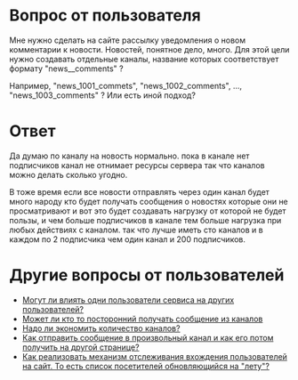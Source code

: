 
# Вопрос от пользователя

Мне нужно сделать на сайте рассылку уведомления о новом комментарии к новости. Новостей, понятное дело, много. Для этой цели нужно создавать отдельные каналы, название которых соответствует формату "news__comments" ?

 Например, "news_1001_commets", "news_1002_comments", ..., "news_1003_comments" ?
 Или есть иной подход?

# Ответ

Да думаю по каналу на новость нормально. пока в канале нет подписчиков канал не отнимает ресурсы сервера так что каналов можно делать сколько угодно. 

В тоже время если все новости отправлять через один канал будет много народу кто будет получать сообщения о новостях которые они не просматривают и вот это будет создавать нагрузку от которой не будет пользы, и чем больше подписчиков в канале тем больше нагрузка при любых действиях с каналом. так что лучше иметь сто каналов и в каждом по 2 подписчика чем один канал и 200 подписчиков.

# Другие вопросы от пользователей

  * [Могут ли влиять одни пользователи сервиса на других пользователей?](/docs/comet/faq/isolation-of-users.md)  
  * [Может ли кто то посторонний получать сообщение из каналов](/docs/RU/FIQ/%D0%92%D0%BE%D0%BF%D1%80%D0%BE%D1%81%20%D0%BE%D1%82%20%D0%BF%D0%BE%D0%BB%D1%8C%D0%B7%D0%BE%D0%B2%D0%B0%D1%82%D0%B5%D0%BB%D1%8F.md)
  * [Надо ли экономить количество каналов?](/docs/RU/FIQ/%D0%92%D0%BE%D0%BF%D1%80%D0%BE%D1%81%20%D0%BE%D1%82%20%D0%BF%D0%BE%D0%BB%D1%8C%D0%B7%D0%BE%D0%B2%D0%B0%D1%82%D0%B5%D0%BB%D1%8F.md)
  * [Как отправить сообщение в произвольный канал и как его потом получить на другой странице?](/docs/RU/%D0%9F%D1%80%D0%B8%D0%BC%D0%B5%D1%80%D1%8B/%D0%98%D0%B7%20CometQL.md)
  * [Как реализовать механизм отслеживания вхождения пользователей на сайт. То есть список посетителей обновляющийся на "лету"?](/docs/RU/%D0%9F%D1%80%D0%B8%D0%BC%D0%B5%D1%80%D1%8B/%D0%9A%D0%B0%D0%BA%20%D1%80%D0%B5%D0%B0%D0%BB%D0%B8%D0%B7%D0%BE%D0%B2%D0%B0%D1%82%D1%8C%20%20%D1%81%D0%BF%D0%B8%D1%81%D0%BE%D0%BA%20%D0%BF%D0%BE%D1%81%D0%B5%D1%82%D0%B8%D1%82%D0%B5%D0%BB%D0%B5%D0%B9%20%D0%BE%D0%B1%D0%BD%D0%BE%D0%B2%D0%BB%D1%8F%D1%8E%D1%89%D0%B8%D0%B9%D1%81%D1%8F%20%D0%BD%D0%B0%20%22%D0%BB%D0%B5%D1%82%D1%83%22%3F.md) 
